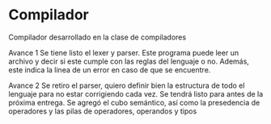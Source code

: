 # Compilador

Compilador desarrollado en la clase de compiladores

Avance 1
Se tiene listo el lexer y parser. Este programa puede leer un archivo y decir si este cumple con las reglas del lenguaje o no. Además, este indica la linea de un error en caso de que se encuentre.

Avance 2
Se retiro el parser, quiero definir bien la estructura de todo el lenguaje para no estar corrigiendo cada vez. Se tendrá listo para antes de la próxima entrega.
Se agregó el cubo semántico, así como la presedencia de operadores y las pilas de operadores, operandos y tipos
